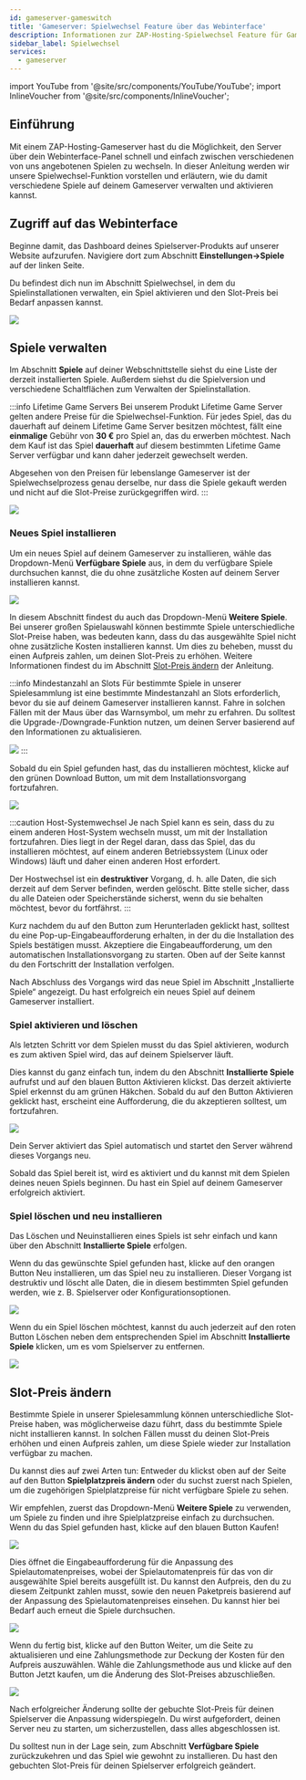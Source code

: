 ```yaml
---
id: gameserver-gameswitch
title: 'Gameserver: Spielwechsel Feature über das Webinterface'
description: Informationen zur ZAP-Hosting-Spielwechsel Feature für Gameserver und zur Verwaltung und zum Wechsel zwischen verschiedenen Spielen – ZAP-Hosting.com-Dokumentation
sidebar_label: Spielwechsel
services:
  - gameserver
---
```


import YouTube from '@site/src/components/YouTube/YouTube';
import InlineVoucher from '@site/src/components/InlineVoucher';

## Einführung

Mit einem ZAP-Hosting-Gameserver hast du die Möglichkeit, den Server über dein Webinterface-Panel schnell und einfach zwischen verschiedenen von uns angebotenen Spielen zu wechseln. In dieser Anleitung werden wir unsere Spielwechsel-Funktion vorstellen und erläutern, wie du damit verschiedene Spiele auf deinem Gameserver verwalten und aktivieren kannst.

<YouTube videoId="nmPd4OsEEvc" imageSrc="https://screensaver01.zap-hosting.com/index.php/s/egQo23DdptPw4qm/preview" title="How to Use the Game Switch Feature on ZAP-Hosting" description="Hast du das Gefühl, dass du etwas besser verstehst, wenn du es in Aktion siehst? Wir haben etwas für dich! Tauche ab in unser Video, welches alles für dich zusammenfasst. Egal, ob du es eilig hast oder einfach nur Informationen auf möglichst verständliche Art und Weise aufnehmen möchtest!"/>

<InlineVoucher />

## Zugriff auf das Webinterface

Beginne damit, das Dashboard deines Spielserver-Produkts auf unserer Website aufzurufen. Navigiere dort zum Abschnitt **Einstellungen->Spiele** auf der linken Seite.

Du befindest dich nun im Abschnitt Spielwechsel, in dem du Spielinstallationen verwalten, ein Spiel aktivieren und den Slot-Preis bei Bedarf anpassen kannst.

![](https://screensaver01.zap-hosting.com/index.php/s/FtfaToYMW8szScE/preview)

## Spiele verwalten

Im Abschnitt **Spiele** auf deiner Webschnittstelle siehst du eine Liste der derzeit installierten Spiele. Außerdem siehst du die Spielversion und verschiedene Schaltflächen zum Verwalten der Spielinstallation.

:::info Lifetime Game Servers
Bei unserem Produkt Lifetime Game Server gelten andere Preise für die Spielwechsel-Funktion. Für jedes Spiel, das du dauerhaft auf deinem Lifetime Game Server besitzen möchtest, fällt eine **einmalige** Gebühr von **30 €** pro Spiel an, das du erwerben möchtest. Nach dem Kauf ist das Spiel **dauerhaft** auf diesem bestimmten Lifetime Game Server verfügbar und kann daher jederzeit gewechselt werden.

Abgesehen von den Preisen für lebenslange Gameserver ist der Spielwechselprozess genau derselbe, nur dass die Spiele gekauft werden und nicht auf die Slot-Preise zurückgegriffen wird.
:::

![](https://screensaver01.zap-hosting.com/index.php/s/LjfzWgWY3rrC87D/preview)

### Neues Spiel installieren

Um ein neues Spiel auf deinem Gameserver zu installieren, wähle das Dropdown-Menü **Verfügbare Spiele** aus, in dem du verfügbare Spiele durchsuchen kannst, die du ohne zusätzliche Kosten auf deinem Server installieren kannst.

![](https://screensaver01.zap-hosting.com/index.php/s/EHDFJj26fm3Yocz/preview)

In diesem Abschnitt findest du auch das Dropdown-Menü **Weitere Spiele**. Bei unserer großen Spielauswahl können bestimmte Spiele unterschiedliche Slot-Preise haben, was bedeuten kann, dass du das ausgewählte Spiel nicht ohne zusätzliche Kosten installieren kannst. Um dies zu beheben, musst du einen Aufpreis zahlen, um deinen Slot-Preis zu erhöhen. Weitere Informationen findest du im Abschnitt [Slot-Preis ändern](#slot-preis-ändern) der Anleitung.

:::info Mindestanzahl an Slots
Für bestimmte Spiele in unserer Spielesammlung ist eine bestimmte Mindestanzahl an Slots erforderlich, bevor du sie auf deinem Gameserver installieren kannst. Fahre in solchen Fällen mit der Maus über das Warnsymbol, um mehr zu erfahren. Du solltest die Upgrade-/Downgrade-Funktion nutzen, um deinen Server basierend auf den Informationen zu aktualisieren.

![](https://screensaver01.zap-hosting.com/index.php/s/88r9qDeTfLT7D73/preview)
:::

Sobald du ein Spiel gefunden hast, das du installieren möchtest, klicke auf den grünen Download Button, um mit dem Installationsvorgang fortzufahren.

![](https://screensaver01.zap-hosting.com/index.php/s/RAmpDZoKZFXWHsG/preview)

:::caution Host-Systemwechsel
Je nach Spiel kann es sein, dass du zu einem anderen Host-System wechseln musst, um mit der Installation fortzufahren. Dies liegt in der Regel daran, dass das Spiel, das du installieren möchtest, auf einem anderen Betriebssystem (Linux oder Windows) läuft und daher einen anderen Host erfordert.

Der Hostwechsel ist ein **destruktiver** Vorgang, d. h. alle Daten, die sich derzeit auf dem Server befinden, werden gelöscht. Bitte stelle sicher, dass du alle Dateien oder Speicherstände sicherst, wenn du sie behalten möchtest, bevor du fortfährst.
:::

Kurz nachdem du auf den Button zum Herunterladen geklickt hast, solltest du eine Pop-up-Eingabeaufforderung erhalten, in der du die Installation des Spiels bestätigen musst. Akzeptiere die Eingabeaufforderung, um den automatischen Installationsvorgang zu starten. Oben auf der Seite kannst du den Fortschritt der Installation verfolgen.

Nach Abschluss des Vorgangs wird das neue Spiel im Abschnitt „Installierte Spiele“ angezeigt. Du hast erfolgreich ein neues Spiel auf deinem Gameserver installiert.

### Spiel aktivieren und löschen

Als letzten Schritt vor dem Spielen musst du das Spiel aktivieren, wodurch es zum aktiven Spiel wird, das auf deinem Spielserver läuft.

Dies kannst du ganz einfach tun, indem du den Abschnitt **Installierte Spiele** aufrufst und auf den blauen Button Aktivieren klickst. Das derzeit aktivierte Spiel erkennst du am grünen Häkchen. Sobald du auf den Button Aktivieren geklickt hast, erscheint eine Aufforderung, die du akzeptieren solltest, um fortzufahren.

![](https://screensaver01.zap-hosting.com/index.php/s/8sftaSqKAGEMmWc/preview)

Dein Server aktiviert das Spiel automatisch und startet den Server während dieses Vorgangs neu. 

Sobald das Spiel bereit ist, wird es aktiviert und du kannst mit dem Spielen deines neuen Spiels beginnen. Du hast ein Spiel auf deinem Gameserver erfolgreich aktiviert.

### Spiel löschen und neu installieren

Das Löschen und Neuinstallieren eines Spiels ist sehr einfach und kann über den Abschnitt **Installierte Spiele** erfolgen.

Wenn du das gewünschte Spiel gefunden hast, klicke auf den orangen Button Neu installieren, um das Spiel neu zu installieren. Dieser Vorgang ist destruktiv und löscht alle Daten, die in diesem bestimmten Spiel gefunden werden, wie z. B. Spielserver oder Konfigurationsoptionen.

![](https://screensaver01.zap-hosting.com/index.php/s/dcRfmJx4q42NqdT/preview)

Wenn du ein Spiel löschen möchtest, kannst du auch jederzeit auf den roten Button Löschen neben dem entsprechenden Spiel im Abschnitt **Installierte Spiele** klicken, um es vom Spielserver zu entfernen.

![](https://screensaver01.zap-hosting.com/index.php/s/LDoHPdjT7y2ioqq/preview)

## Slot-Preis ändern

Bestimmte Spiele in unserer Spielesammlung können unterschiedliche Slot-Preise haben, was möglicherweise dazu führt, dass du bestimmte Spiele nicht installieren kannst. In solchen Fällen musst du deinen Slot-Preis erhöhen und einen Aufpreis zahlen, um diese Spiele wieder zur Installation verfügbar zu machen.

Du kannst dies auf zwei Arten tun: Entweder du klickst oben auf der Seite auf den Button **Spielplatzpreis ändern** oder du suchst zuerst nach Spielen, um die zugehörigen Spielplatzpreise für nicht verfügbare Spiele zu sehen.

Wir empfehlen, zuerst das Dropdown-Menü **Weitere Spiele** zu verwenden, um Spiele zu finden und ihre Spielplatzpreise einfach zu durchsuchen. Wenn du das Spiel gefunden hast, klicke auf den blauen Button Kaufen!

![](https://screensaver01.zap-hosting.com/index.php/s/5kDzyCCcykeHAbA/preview)

Dies öffnet die Eingabeaufforderung für die Anpassung des Spielautomatenpreises, wobei der Spielautomatenpreis für das von dir ausgewählte Spiel bereits ausgefüllt ist. Du kannst den Aufpreis, den du zu diesem Zeitpunkt zahlen musst, sowie den neuen Paketpreis basierend auf der Anpassung des Spielautomatenpreises einsehen. Du kannst hier bei Bedarf auch erneut die Spiele durchsuchen.

![](https://screensaver01.zap-hosting.com/index.php/s/aibdr5yCqp3TK2o/preview)

Wenn du fertig bist, klicke auf den Button Weiter, um die Seite zu aktualisieren und eine Zahlungsmethode zur Deckung der Kosten für den Aufpreis auszuwählen. Wähle die Zahlungsmethode aus und klicke auf den Button Jetzt kaufen, um die Änderung des Slot-Preises abzuschließen.

![](https://screensaver01.zap-hosting.com/index.php/s/HyoLxct4rH3ac22/preview)

Nach erfolgreicher Änderung sollte der gebuchte Slot-Preis für deinen Spielserver die Anpassung widerspiegeln. Du wirst aufgefordert, deinen Server neu zu starten, um sicherzustellen, dass alles abgeschlossen ist.

Du solltest nun in der Lage sein, zum Abschnitt **Verfügbare Spiele** zurückzukehren und das Spiel wie gewohnt zu installieren. Du hast den gebuchten Slot-Preis für deinen Spielserver erfolgreich geändert.

<InlineVoucher />
